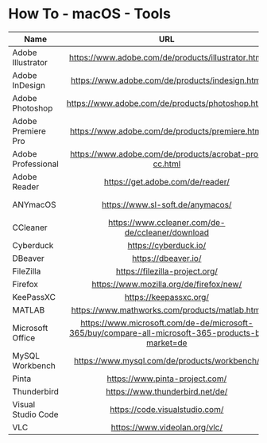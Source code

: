 # How To - macOS - Tools

| Name | URL | Purpose |
|------|:--------:|:---:|
| Adobe Illustrator | https://www.adobe.com/de/products/illustrator.html | Vektor |
| Adobe InDesign | https://www.adobe.com/de/products/indesign.html | Layouting |
| Adobe Photoshop | https://www.adobe.com/de/products/photoshop.html | Pixel |
| Adobe Premiere Pro | https://www.adobe.com/de/products/premiere.html | Video |
| Adobe Professional | https://www.adobe.com/de/products/acrobat-pro-cc.html | PDF |
| Adobe Reader | https://get.adobe.com/de/reader/ | PDF |
| ANYmacOS | https://www.sl-soft.de/anymacos/ | ISO-Downloader |
| CCleaner | https://www.ccleaner.com/de-de/ccleaner/download | Tweaking |
| Cyberduck | https://cyberduck.io/ | FTP |
| DBeaver |https://dbeaver.io/ | Database |
| FileZilla | https://filezilla-project.org/ | FTP |
| Firefox | https://www.mozilla.org/de/firefox/new/ | Browser |
| KeePassXC | https://keepassxc.org/ | Passwords |
| MATLAB | https://www.mathworks.com/products/matlab.html | Statistics |
| Microsoft Office | https://www.microsoft.com/de-de/microsoft-365/buy/compare-all-microsoft-365-products-b?market=de | Office |
| MySQL Workbench | https://www.mysql.com/de/products/workbench/ | Database |
| Pinta | https://www.pinta-project.com/ | Pixel |
| Thunderbird | https://www.thunderbird.net/de/ | E-Mail |
| Visual Studio Code | https://code.visualstudio.com/ | Editor |
| VLC | https://www.videolan.org/vlc/ | Video |